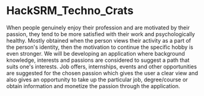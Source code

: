 # HackSRM_Techno_Crats
When people genuinely enjoy their profession and are motivated by their passion, they tend to be more satisfied with their work and psychologically healthy. Mostly obtained when the person views their activity as a part of the person's identity, then the motivation to continue the specific hobby is even stronger.
We will be developing an application where background knowledge, interests and passions are considered to suggest a path that suits one's interests. 
Job offers, internships, events and other opportunities are suggested for the chosen passion which gives the user a clear view and also gives an opportunity to take up the particular job, degree/course or obtain information and monetize the passion through the application.
